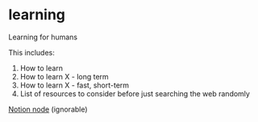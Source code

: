 # learning
Learning for humans

This includes:
1. How to learn
2. How to learn X - long term
3. How to learn X - fast, short-term
4. List of resources to consider before just searching the web randomly

[Notion node](https://www.notion.so/Learning-d873fd2446df41a68d27261bc4af0ce6?pvs=4) (ignorable)
